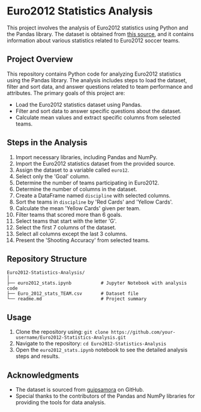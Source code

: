 
# Euro2012 Statistics Analysis

This project involves the analysis of Euro2012 statistics using Python and the Pandas library. The dataset is obtained from [this source](https://raw.githubusercontent.com/guipsamora/pandas_exercises/master/02_Filtering_%26_Sorting/Euro12/Euro_2012_stats_TEAM.csv), and it contains information about various statistics related to Euro2012 soccer teams.

## Project Overview

This repository contains Python code for analyzing Euro2012 statistics using the Pandas library. The analysis includes steps to load the dataset, filter and sort data, and answer questions related to team performance and attributes. The primary goals of this project are:

- Load the Euro2012 statistics dataset using Pandas.
- Filter and sort data to answer specific questions about the dataset.
- Calculate mean values and extract specific columns from selected teams.

## Steps in the Analysis

1. Import necessary libraries, including Pandas and NumPy.
2. Import the Euro2012 statistics dataset from the provided source.
3. Assign the dataset to a variable called `euro12`.
4. Select only the 'Goal' column.
5. Determine the number of teams participating in Euro2012.
6. Determine the number of columns in the dataset.
7. Create a DataFrame named `discipline` with selected columns.
8. Sort the teams in `discipline` by 'Red Cards' and 'Yellow Cards'.
9. Calculate the mean 'Yellow Cards' given per team.
10. Filter teams that scored more than 6 goals.
11. Select teams that start with the letter 'G'.
12. Select the first 7 columns of the dataset.
13. Select all columns except the last 3 columns.
14. Present the 'Shooting Accuracy' from selected teams.

## Repository Structure

```
Euro2012-Statistics-Analysis/
│
├── euro2012_stats.ipynb           # Jupyter Notebook with analysis code
├── Euro_2012_stats_TEAM.csv       # Dataset file
└── readme.md                      # Project summary
```

## Usage

1. Clone the repository using: `git clone https://github.com/your-username/Euro2012-Statistics-Analysis.git`
2. Navigate to the repository: `cd Euro2012-Statistics-Analysis`
3. Open the `euro2012_stats.ipynb` notebook to see the detailed analysis steps and results.

## Acknowledgments

- The dataset is sourced from [guipsamora](https://github.com/guipsamora) on GitHub.
- Special thanks to the contributors of the Pandas and NumPy libraries for providing the tools for data analysis.

